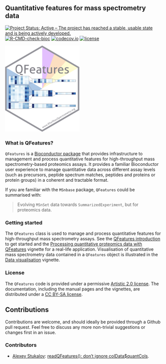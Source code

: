 ## Quantitative features for mass spectrometry data

[![Project Status: Active – The project has reached a stable, usable
state and is being actively
developed.](https://www.repostatus.org/badges/latest/active.svg)](https://www.repostatus.org/#active)
[![R-CMD-check-bioc](https://github.com/RforMassSpectrometry/QFeatures/workflows/R-CMD-check-bioc/badge.svg)](https://github.com/RforMassSpectrometry/QFeatures/actions?query=workflow%3AR-CMD-check-bioc)
[![codecov.io](https://codecov.io/github/rformassspectrometry/QFeatures/coverage.svg?branch=master)](https://codecov.io/github/rformassspectrometry/QFeatures?branch=master)
[![license](https://img.shields.io/badge/license-Artistic--2.0-brightgreen.svg)](https://opensource.org/licenses/Artistic-2.0)

![](reference/figures/logo.png)

### What is QFeatures?

`QFeatures` is a [Bioconductor
package](http://bioconductor.org/packages/QFeatures) that provides
infrastructure to management and process quantitative features for
high-throughput mass spectrometry-based proteomics assays. It provides a
familiar Bioconductor user experience to manage quantitative data across
different assay levels (such as precursors, peptide spectrum matches,
peptides and proteins or protein groups) in a coherent and tractable
format.

If you are familiar with the `MSnbase` package, `QFeatures` could be
summarised with:

> Evolving `MSnSet` data towards `SummarizedExperiment`, but for
> proteomics data.

### Getting started

The `QFeatures` class is used to manage and process quantitative
features for high-throughput mass spectrometry assays. See the
[QFeatures
introduction](https://rformassspectrometry.github.io/QFeatures/articles/QFeatures.html)
to get started and the [Processing quantitative proteomics data with
QFeatures](https://rformassspectrometry.github.io/QFeatures/articles/Processing.html)
vignette for a real-life application. Visualisation of quantitative mass
spectrometry data contained in a `QFeatures` object is illustrated in
the [Data
visualisation](https://rformassspectrometry.github.io/QFeatures/articles/Visualization.html)
vignette.

### License

The `QFeatures` code is provided under a permissive [Artistic 2.0
license](https://opensource.org/licenses/Artistic-2.0). The
documentation, including the manual pages and the vignettes, are
distributed under a [CC BY-SA
license](https://creativecommons.org/licenses/by-sa/4.0/).

## Contributions

Contributions are welcome, and should ideally be provided through a
Github pull request. Feel free to discuss any more non-trivial
suggestions or changes first in an issue.

### Contributors

- [Alexey Stukalov](https://github.com/alyst): [readQFeatures(): don’t
  ignore
  colData\$quantCols](https://github.com/rformassspectrometry/QFeatures/pull/234).
